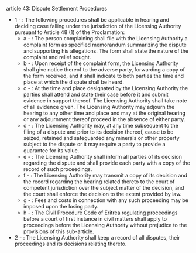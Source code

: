 article 43: Dispute Settlement Procedures

<ul>
			<li>1 - : The following procedures shall be applicable in hearing and deciding case falling under the jurisdiction of the Licensing Authority pursuant to Article 48 (1) of the Proclamation:<ul>
						<li>a - : The person complaining shall file with the Licensing Authority a complaint form as specified memorandum summarizing the dispute and supporting his allegations. The form shall state the nature of the complaint and relief sought.<ul>
						</ul></li>						<li>b - : Upon receipt of the complaint form, the Licensing Authority shall give notice thereof to the adverse party, forwarding a copy of the form received, and it shall indicate to both parties the time and place at which the dispute shall be heard.<ul>
						</ul></li>						<li>c - : At the time and place designated by the Licensing Authority the parties shall attend and state their case before it and submit evidence in support thereof. The Licensing Authority shall take note of all evidence given. The Licensing Authority may adjourn the hearing to any other time and place and may at the original hearing or any adjournment thereof proceed in the absence of either party.<ul>
						</ul></li>						<li>d - : The Licensing Authority may, at any time subsequent to the filing of a dispute and prior to its decision thereof, cause to be seized, retained and safeguarded any minerals or other property subject to the dispute or it may require a party to provide a guarantee for its value.<ul>
						</ul></li>						<li>e - : The Licensing Authority shall inform all parties of its decision regarding the dispute and shall provide each party with a copy of the record of such proceedings.<ul>
						</ul></li>						<li>f - : The Licensing Authority may transmit a copy of its decision and the record regarding the hearing related thereto to the court of competent jurisdiction over the subject matter of the decision, and the court shall enforce the decision to the extent provided by law.<ul>
						</ul></li>						<li>g - : Fees and costs in connection with any such proceeding may be imposed upon the losing party.<ul>
						</ul></li>						<li>h - : The Civil Procedure Code of Eritrea regulating proceedings before a court of first instance in civil matters shall apply to proceedings before the Licensing Authority without prejudice to the provisions of this sub-article.<ul>
						</ul></li>			</ul></li>			<li>2 - : The Licensing Authority shall keep a record of all disputes, their proceedings and its decisions relating thereto.<ul>
			</ul></li></ul>